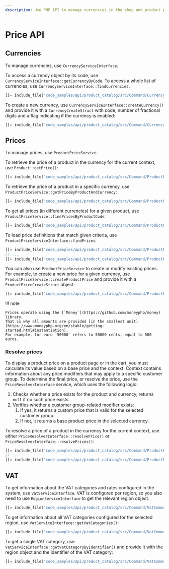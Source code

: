 ```yaml
---
description: Use PHP API to manage currencies in the shop and product prices.
---
```


# Price API

## Currencies

To manage currencies, use `CurrencyServiceInterface`.

To access a currency object by its code, use `CurrencyServiceInterface::getCurrencyByCode`.
To access a whole list of currencies, use `CurrencyServiceInterface::findCurrencies`.

``` php
[[= include_file('code_samples/api/product_catalog/src/Command/CurrencyCommand.php', 52, 61) =]]
```

To create a new currency, use `CurrencyServiceInterface::createCurrency()` and provide it with a `CurrencyCreateStruct` with code, number of fractional digits and a flag indicating if the currency is enabled:

``` php
[[= include_file('code_samples/api/product_catalog/src/Command/CurrencyCommand.php', 67, 71) =]]
```

## Prices

To manage prices, use `ProductPriceService`.

To retrieve the price of a product in the currency for the current context, use `Product::getPrice()`:

``` php
[[= include_file('code_samples/api/product_catalog/src/Command/ProductPriceCommand.php', 79, 82) =]]
```

To retrieve the price of a product in a specific currency, use `ProductPriceService::getPriceByProductAndCurrency`:

``` php
[[= include_file('code_samples/api/product_catalog/src/Command/ProductPriceCommand.php', 83, 86) =]]
```

To get all prices (in different currencies) for a given product, use `ProductPriceService::findPricesByProductCode`:

``` php
[[= include_file('code_samples/api/product_catalog/src/Command/ProductPriceCommand.php', 97, 103) =]]
```

To load price definitions that match given criteria, use `ProductPriceServiceInterface::findPrices`:

``` php
[[= include_file('code_samples/api/product_catalog/src/Command/ProductPriceCommand.php', 12, 16) =]]
// ...
[[= include_file('code_samples/api/product_catalog/src/Command/ProductPriceCommand.php', 104, 114) =]]
```

You can also use `ProductPriceService` to create or modify existing prices.
For example, to create a new price for a given currency, use `ProductPriceService::createProductPrice` and provide it with a `ProductPriceCreateStruct` object:

``` php
[[= include_file('code_samples/api/product_catalog/src/Command/ProductPriceCommand.php', 79, 85) =]]
```

!!! note

    Prices operate using the [`Money`](https://github.com/moneyphp/money) library.
    That is why all amounts are provided [in the smallest unit](https://www.moneyphp.org/en/stable/getting-started.html#instantiation).
    For example, for euro `50000` refers to 50000 cents, equal to 500 euros.

### Resolve prices

To display a product price on a product page or in the cart, you must calculate its value based on a base price and the context.
Context contains information about any price modifiers that may apply to a specific customer group.
To determine the final price, or resolve the price, use the `PriceResolverInterface` service, which uses the following logic:

1. Checks whether a price exists for the product and currency, returns `null` if no such price exists.
2. Verifies whether a customer group-related modifier exists:
    1. If yes, it returns a custom price that is valid for the selected customer group.
    2. If not, it returns a base product price in the selected currency.

To resolve a price of a product in the currency for the current context, use either `PriceResolverInterface::resolvePrice()` or `PriceResolverInterface::resolvePrices()`:

``` php
[[= include_file('code_samples/api/product_catalog/src/Command/ProductPriceCommand.php', 7, 8) =]][[= include_file('code_samples/api/product_catalog/src/Command/ProductPriceCommand.php', 11, 12) =]]
// ...
[[= include_file('code_samples/api/product_catalog/src/Command/ProductPriceCommand.php', 115, 119) =]]
```

## VAT

To get information about the VAT categories and rates configured in the system, use `VatServiceInterface`.
VAT is configured per region, so you also need to use `RegionServiceInterface` to get the relevant region object.

``` php
[[= include_file('code_samples/api/product_catalog/src/Command/VatCommand.php', 54, 55) =]]
```

To get information about all VAT categories configured for the selected region, use `VatServiceInterface::getVatCategories()`:

``` php
[[= include_file('code_samples/api/product_catalog/src/Command/VatCommand.php', 56, 61) =]]
```

To get a single VAT category, use `VatServiceInterface::getVatCategoryByIdentifier()` and provide it with the region object and the identifier of the VAT category:

``` php
[[= include_file('code_samples/api/product_catalog/src/Command/VatCommand.php', 62, 64) =]]
```
